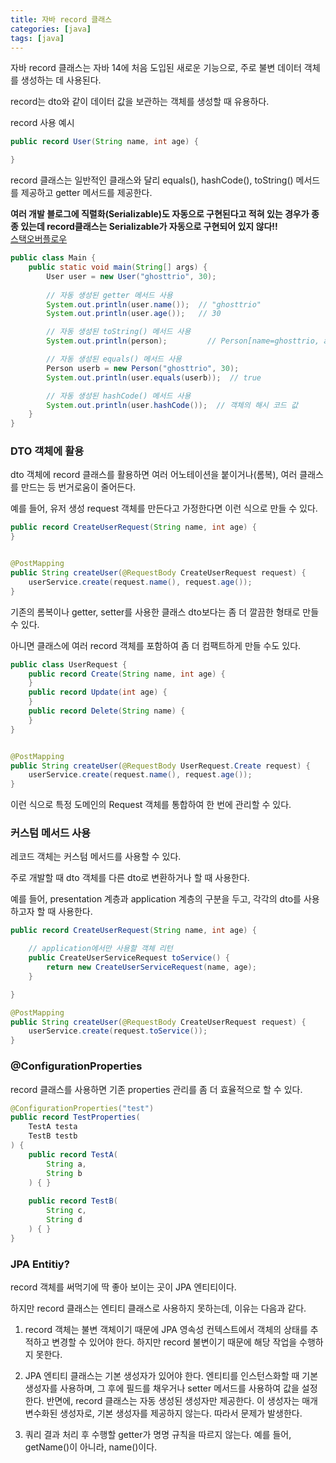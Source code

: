 ```yaml
---
title: 자바 record 클래스
categories: [java]
tags: [java]
---
```


자바 record 클래스는 자바 14에 처음 도입된 새로운 기능으로, 주로 불변 데이터 객체를 생성하는 데 사용된다.

record는 dto와 같이 데이터 값을 보관하는 객체를 생성할 때 유용하다.

record 사용 예시
```java
public record User(String name, int age) {

}

```

record 클래스는 일반적인 클래스와 달리 equals(), hashCode(), toString() 메서드를 제공하고 getter 메서드를 제공한다.

**여러 개발 블로그에 직렬화(Serializable)도 자동으로 구현된다고 적혀 있는 경우가 종종 있는데 record클래스는 Serializable가 자동으로 구현되어 있지 않다!!**   
[스택오버플로우](https://stackoverflow.com/questions/78980974/should-i-do-java-record-class-implement-serialization)


```java
public class Main {
    public static void main(String[] args) {
        User user = new User("ghosttrio", 30);
        
        // 자동 생성된 getter 메서드 사용
        System.out.println(user.name());  // "ghosttrio"
        System.out.println(user.age());   // 30

        // 자동 생성된 toString() 메서드 사용
        System.out.println(person);         // Person[name=ghosttrio, age=30]

        // 자동 생성된 equals() 메서드 사용
        Person userb = new Person("ghosttrio", 30);
        System.out.println(user.equals(userb));  // true

        // 자동 생성된 hashCode() 메서드 사용
        System.out.println(user.hashCode());  // 객체의 해시 코드 값
    }
}

```


### DTO 객체에 활용

dto 객체에 record 클래스를 활용하면 여러 어노테이션을 붙이거나(롬복), 여러 클래스를 만드는 등 번거로움이 줄어든다.

예를 들어, 유저 생성 request 객체를 만든다고 가정한다면 이런 식으로 만들 수 있다.

``` java
public record CreateUserRequest(String name, int age) {
}


@PostMapping
public String createUser(@RequestBody CreateUserRequest request) {
    userService.create(request.name(), request.age());
}
```

기존의 롬복이나 getter, setter를 사용한 클래스 dto보다는 좀 더 깔끔한 형태로 만들 수 있다.

아니면 클래스에 여러 record 객체를 포함하여 좀 더 컴팩트하게 만들 수도 있다.
``` java
public class UserRequest {
    public record Create(String name, int age) {
    }
    public record Update(int age) {
    }
    public record Delete(String name) {
    }
}


@PostMapping
public String createUser(@RequestBody UserRequest.Create request) {
    userService.create(request.name(), request.age());
}
```

이런 식으로 특정 도메인의 Request 객체를 통합하여 한 번에 관리할 수 있다.

### 커스텀 메서드 사용
레코드 객체는 커스텀 메서드를 사용할 수 있다.

주로 개발할 때 dto 객체를 다른 dto로 변환하거나 할 때 사용한다.

예를 들어, presentation 계층과 application 계층의 구분을 두고, 각각의 dto를 사용하고자 할 때 사용한다.


``` java
public record CreateUserRequest(String name, int age) {

    // application에서만 사용할 객체 리턴
    public CreateUserServiceRequest toService() {
        return new CreateUserServiceRequest(name, age);
    }

}

@PostMapping
public String createUser(@RequestBody CreateUserRequest request) {
    userService.create(request.toService());
}
```

### @ConfigurationProperties

record 클래스를 사용하면 기존 properties 관리를 좀 더 효율적으로 할 수 있다.

```java
@ConfigurationProperties("test")
public record TestProperties(
	TestA testa
	TestB testb
) {
	public record TestA(
    	String a,
        String b
    ) { }
    
    public record TestB(
    	String c,
        String d
    ) { }
}
```

### JPA Entitiy?
record 객체를 써먹기에 딱 좋아 보이는 곳이 JPA 엔티티이다.

하지만 record 클래스는 엔티티 클래스로 사용하지 못하는데, 이유는 다음과 같다.

1. record 객체는 불변 객체이기 때문에 JPA 영속성 컨텍스트에서 객체의 상태를 추적하고 변경할 수 있어야 한다. 하지만 record 불변이기 때문에 해당 작업을 수행하지 못한다.

2. JPA 엔티티 클래스는 기본 생성자가 있어야 한다. 엔티티를 인스턴스화할 때 기본 생성자를 사용하며, 그 후에 필드를 채우거나 setter 메서드를 사용하여 값을 설정한다. 반면에, record 클래스는 자동 생성된 생성자만 제공한다. 이 생성자는 매개변수화된 생성자로, 기본 생성자를 제공하지 않는다. 따라서 문제가 발생한다. 

3. 쿼리 결과 처리 후 수행할 getter가 명명 규칙을 따르지 않는다. 예를 들어, getName()이 아니라, name()이다.